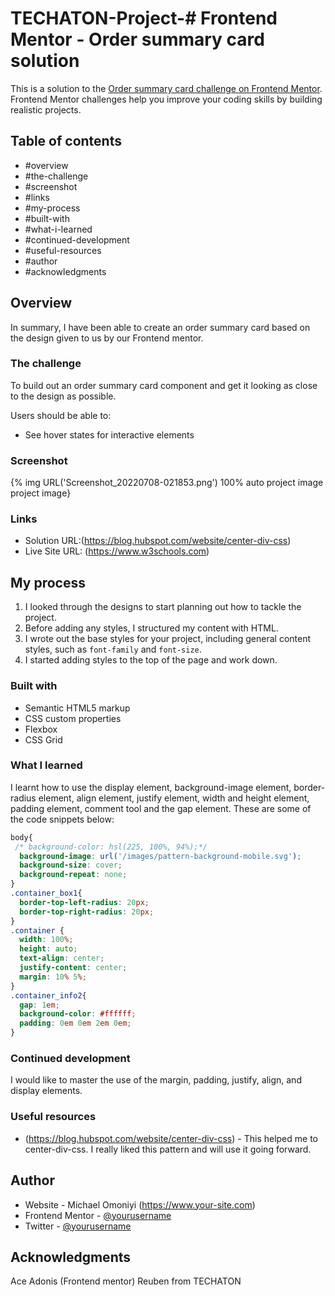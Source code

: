 # TECHATON-Project-# Frontend Mentor - Order summary card solution

This is a solution to the [Order summary card challenge on Frontend Mentor](https://www.frontendmentor.io/challenges/order-summary-component-QlPmajDUj). Frontend Mentor challenges help you improve your coding skills by building realistic projects. 

## Table of contents

  - #overview
  - #the-challenge
  - #screenshot
  - #links
  - #my-process
  - #built-with
  - #what-i-learned
  - #continued-development
  - #useful-resources
  - #author
  - #acknowledgments

## Overview
In summary, I have been able to create an order summary card based on the design given to us by our Frontend mentor.

### The challenge
To build out an order summary card component and get it looking as close to the design as possible.

Users should be able to:

- See hover states for interactive elements

### Screenshot

{% img  URL('Screenshot_20220708-021853.png') 100% auto project image project image}

### Links

- Solution URL:(https://blog.hubspot.com/website/center-div-css)
- Live Site URL: (https://www.w3schools.com)

## My process
1. I looked through the designs to start planning out how to tackle the project. 
2. Before adding any styles, I structured my content with HTML. 
3. I wrote out the base styles for your project, including general content styles, such as `font-family` and `font-size`.
6. I started adding styles to the top of the page and work down. 

### Built with

- Semantic HTML5 markup
- CSS custom properties
- Flexbox
- CSS Grid


### What I learned

I learnt how to use the display element, background-image element, border-radius element, align element, justify element, width and height element, padding element, comment tool and the gap element.
These are some of the code snippets below:

```css
body{
 /* background-color: hsl(225, 100%, 94%);*/
  background-image: url('/images/pattern-background-mobile.svg');
  background-size: cover;
  background-repeat: none;
}
.container_box1{
  border-top-left-radius: 20px;
  border-top-right-radius: 20px;
}
.container {
  width: 100%;
  height: auto;
  text-align: center;
  justify-content: center;
  margin: 10% 5%;
}
.container_info2{
  gap: 1em;
  background-color: #ffffff;
  padding: 0em 0em 2em 0em;
}
```

### Continued development
I would like to master the use of the margin, padding, justify, align, and display elements.

### Useful resources

- (https://blog.hubspot.com/website/center-div-css) - This helped me to center-div-css. I really liked this pattern and will use it going forward.

## Author

- Website - Michael Omoniyi (https://www.your-site.com)
- Frontend Mentor - [@yourusername](https://www.frontendmentor.io/profile/yourusername)
- Twitter - [@yourusername](https://www.twitter.com/yourusername)

## Acknowledgments
Ace Adonis (Frontend mentor)
Reuben from TECHATON 
